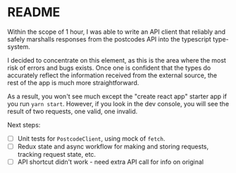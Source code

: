 # README

Within the scope of 1 hour, I was able to write an API client that
reliably and safely marshalls responses from the
postcodes API into the typescript type-system.

I decided to concentrate on this element, as this is the area where
the most risk of errors and bugs exists. Once one is confident that
the types do accurately reflect the information received from the
external source, the rest of the app is much more straightforward.

As a result, you won't see much except the "create react app" starter
app if you run `yarn start`. However, if you look in the dev console,
you will see the result of two requests, one valid, one invalid.

Next steps:
- [ ] Unit tests for `PostcodeClient`, using mock of `fetch`.
- [ ] Redux state and async workflow for making and storing requests, tracking request state, etc.
- [ ] API shortcut didn't work - need extra API call for info on original